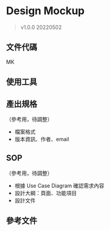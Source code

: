 # Design Mockup
> v1.0.0 20220502

## 文件代碼
MK

## 使用工具


## 產出規格
（參考用，待調整）
- 檔案格式
- 版本資訊、作者、email

## SOP
（參考用，待調整）
- 根據 Use Case Diagram 確認需求內容
- 設計大綱：頁面、功能項目
- 設計文件

## 參考文件
